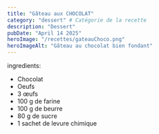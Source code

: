 ```yaml
---
title: "Gâteau aux CHOCOLAT"
category: "dessert" # Catégorie de la recette
description: "Dessert"
pubDate: "April 14 2025"
heroImage: "/recettes/gateauChoco.png"
heroImageAlt: "Gâteau au chocolat bien fondant"
---
```


ingredients:

- Chocolat
- Oeufs
- 3 œufs
- 100 g de farine
- 100 g de beurre
- 80 g de sucre
- 1 sachet de levure chimique
